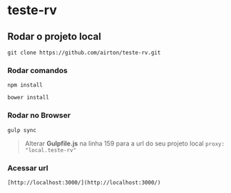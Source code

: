 # teste-rv

## Rodar o projeto local

```
git clone https://github.com/airton/teste-rv.git
```
### Rodar comandos

```
npm install
```

```
bower install
```

### Rodar no Browser

```
gulp sync
```
> Alterar __Gulpfile.js__ na linha 159 para a url do seu projeto local `proxy: "local.teste-rv"`

### Acessar url
`[http://localhost:3000/](http://localhost:3000/)`
